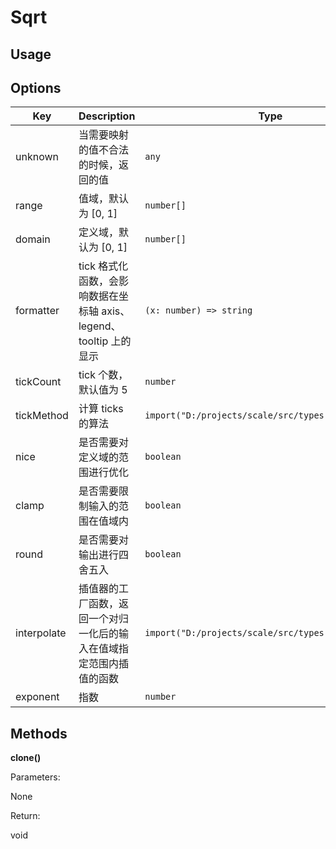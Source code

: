 # Sqrt


## Usage


## Options

| Key | Description | Type | Default|
| ----| ----------- | -----| -------|
| unknown | 当需要映射的值不合法的时候，返回的值 | <code>any</code> | `[]` |
| range | 值域，默认为 [0, 1] | <code>number[]</code> | `[]` |
| domain | 定义域，默认为 [0, 1] | <code>number[]</code> | `[]` |
| formatter | tick 格式化函数，会影响数据在坐标轴 axis、legend、tooltip 上的显示 | <code>(x: number) => string</code> | `[]` |
| tickCount | tick 个数，默认值为 5 | <code>number</code> | `[]` |
| tickMethod | 计算 ticks 的算法 | <code>import("D:/projects/scale/src/types").TickMethod</code> | `[]` |
| nice | 是否需要对定义域的范围进行优化 | <code>boolean</code> | `[]` |
| clamp | 是否需要限制输入的范围在值域内 | <code>boolean</code> | `[]` |
| round | 是否需要对输出进行四舍五入 | <code>boolean</code> | `[]` |
| interpolate | 插值器的工厂函数，返回一个对归一化后的输入在值域指定范围内插值的函数 | <code>import("D:/projects/scale/src/types").Interpolate</code> | `[]` |
| exponent | 指数 | <code>number</code> | `[]` |

## Methods

**clone()**


Parameters:

None

Return:

void 

